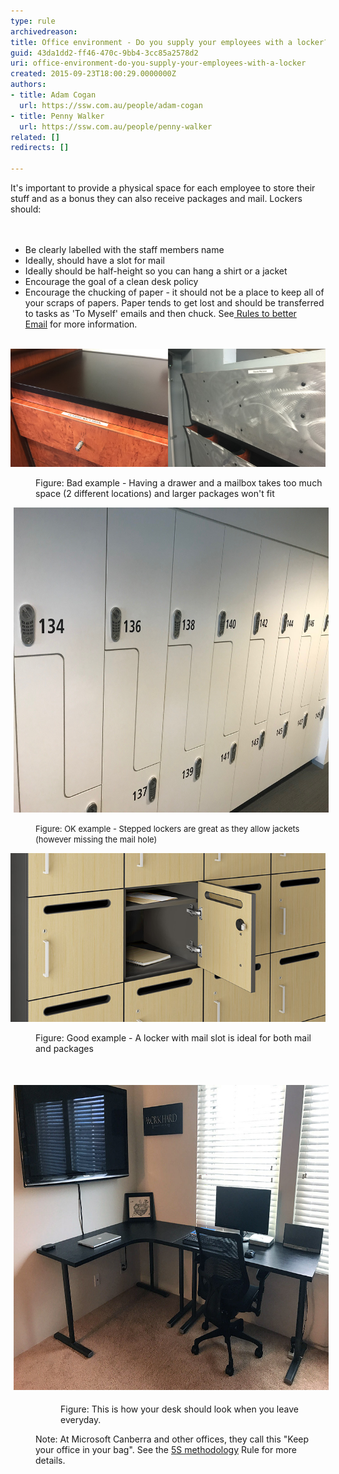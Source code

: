 ```yaml
---
type: rule
archivedreason: 
title: Office environment - Do you supply your employees with a locker?
guid: 43da1dd2-ff46-470c-9bb4-3cc85a2578d2
uri: office-environment-do-you-supply-your-employees-with-a-locker
created: 2015-09-23T18:00:29.0000000Z
authors:
- title: Adam Cogan
  url: https://ssw.com.au/people/adam-cogan
- title: Penny Walker
  url: https://ssw.com.au/people/penny-walker
related: []
redirects: []

---
```



​​It's important to provide a physical space for each employee to store their stuff and as a bonus they can also receive packages and mail. Lockers should:<br>
<br><excerpt class='endintro'></excerpt><br>
<ul><li>Be clearly labelled with the staff members name<br></li><li>​Ideally, should have a slot for mail<br></li><li>Ideally should be half-height so you can hang a shirt or a jacket<br></li><li><span style="background-color:initial;">Encourage the goal of a clean desk policy</span></li><li><span style="background-color:initial;">Encourage the chucking of paper - it should not be a place to keep all of your scraps of papers. Paper tends to get lost and should be transferred to tasks as 'To Myself' emails and then chuck. See</span><a href="/_layouts/15/FIXUPREDIRECT.ASPX?WebId=3dfc0e07-e23a-4cbb-aac2-e778b71166a2&TermSetId=07da3ddf-0924-4cd2-a6d4-a4809ae20160&TermId=9775587d-d391-4b7d-8654-96953eeb9cfc" style="background-color:initial;"> Rules to better Email</a><span style="background-color:initial;"> for more information.​</span><br></li></ul><p>​<br>​<img src="drawer-bad.jpg" alt="drawer-bad.jpg" style="width:650px;" /></p><dl class="badImage"><dd>Figure: Bad example - Having a drawer and a mailbox takes too much space (2 different locations) and larger packages won't fit<br></dd></dl><dl class="ssw15-rteElement-ImageArea"><img src="Lockers.jpg" alt="Lockers.jpg" style="margin:0px 5px;width:650px;height:488px;" /></dl><dd class="ssw15-rteElement-FigureGood"><span style="font-size:13px;">Figure: OK example - Stepped lockers are great as they allow jackets (however missing the mail hole)</span><br></dd><dl><dl class="ssw15-rteElement-ImageArea"> <img src="locker-good.jpg" alt="locker-good.jpg" style="width:650px;" /> </dl><dd class="ssw15-rteElement-FigureGood">Figure: Good example - A locker with mail slot is ideal for bot​​h mail and packages<span style="color:#333333;background-color:initial;">​​</span></dd><p class="ssw15-rteElement-P">​</p><dl class="ssw15-rteElement-ImageArea"><img src="clean desk.jpg" alt="clean desk.jpg" style="font-weight:bold;color:#444444;margin:5px;width:650px;height:488px;" /></dl><dd><dl class="ssw15-rteElement-ImageArea"><dd class="ssw15-rteElement-FigureGood"><dl class="ssw15-rteElement-ImageArea">Figure: This is how your desk should look when you leave everyday.​</dl></dd></dl><p class="ssw15-rteElement-InfoBox">​Note: At Microsoft Canberra and other offices, they call this "Keep your office in your bag". See the <a href="/_layouts/15/FIXUPREDIRECT.ASPX?WebId=3dfc0e07-e23a-4cbb-aac2-e778b71166a2&TermSetId=07da3ddf-0924-4cd2-a6d4-a4809ae20160&TermId=950fe59d-6cfa-4661-9c87-6b9420cf8e52">5S methodology​</a> Rule for more details. <br></p></dd></dl>


